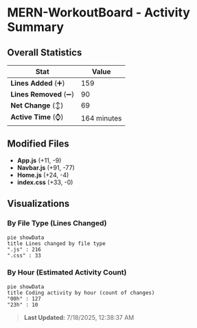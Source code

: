 # MERN-WorkoutBoard - Activity Summary 

## Overall Statistics

| Stat                   | Value                                                             |
| ---------------------- | ----------------------------------------------------------------- |
| **Lines Added** (➕)   | 159                                          |
| **Lines Removed** (➖) | 90                                        |
| **Net Change** (↕)    | 69                |
| **Active Time** (⌚)   | 164 minutes |


## Modified Files
- **App.js** (+11, -9)
- **Navbar.js** (+91, -77)
- **Home.js** (+24, -4)
- **index.css** (+33, -0)

## Visualizations

### By File Type (Lines Changed)

```mermaid
pie showData
title Lines changed by file type
".js" : 216
".css" : 33
```

### By Hour (Estimated Activity Count)

```mermaid
pie showData
title Coding activity by hour (count of changes)
"00h" : 127
"23h" : 10
```


> **Last Updated:** 7/18/2025, 12:38:37 AM